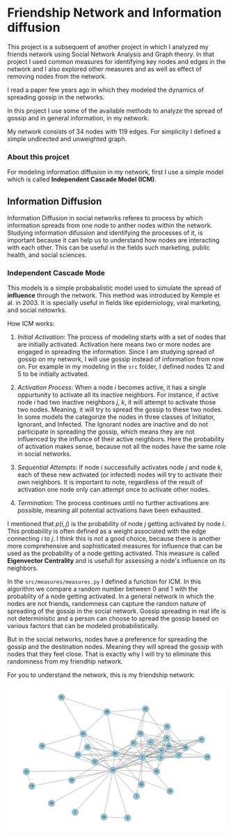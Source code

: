 # Friendship Network and Information diffusion

This project is a subsequent of another project in which I analyzed my friends network using Social Network Analysis and Graph theory. In that project I used common measures for identifying key nodes and edges in the network and I also explored other measures and as well as effect of removing nodes from the network.

I read a paper few years ago in which they modeled the dynamics of spreading gossip in the networks. 

In this project I use some of the available methods to analyze the spread of gossip and in general information, in my network. 

My network consists of 34 nodes with 119 edges. For simplicity I defined a simple undirected and unweighted graph.

### About this projcet

For modeling information diffusion in my network, first I use a simple model which is called **Independent Cascade Model (ICM)**.

## Information Diffusion 

Information Diffusion in social networks referes to process by which information spreads from one node to anther nodes within the network. Studying information difussion and identifying the processes of it, is important because it can help us to understand how nodes are interacting with each other. This can be useful in the fields such marketing, public health, and social sciences.

### Independent Cascade Mode

This models is a simple probabalistic model used to simulate the spread of **influence** through the network. This method was introduced by Kemple et al. in 2003. It is specially useful in fields like epidemiology, viral marketing, and social netowrks. 

How ICM works:
1. *Initial Activation*: The process of modeling starts with a set of nodes that are initially activated. Activation here means two or more nodes are engaged in spreading the information. Since I am studying spread of gossip on my network, I will use gossip instead of information from now on. For example in my modeling in the `src` folder, I defined nodes 12 and 5 to be initially activated. 

2. *Activation Process*: When a node $i$ becomes active, it has a single oppurtunity to activate all its inactive neighbors. For instance, if active node $i$ had two inactive neighbors $j$, $k$, it will attempt to activate those two nodes. Meaning, it will try to spread the gossip to these two nodes. In some models the categorize the nodes in three classes of Initiator, Ignorant, and Infected. The Ignorant nodes are inactive and do not participate in spreading the gossip, which means they are not influenced by the influnce of their active neighbors. Here the probability of activation makes sense, because not all the nodes have the same role in social networks.

3. *Sequential Attempts*: If node $i$ successfully activates node $j$ and node $k$, each of these new activated (or infected) nodes will try to activate their own neighbors. It is important to note, regardless of the result of activation one node only can attempt once to activate other nodes.

4. *Termination*: The process continues until no further activations are possible, meaning all potential activations have been exhausted.

I mentioned that $p(i, j)$ is the probability of node $j$ getting activated by node $i$. This probability is often defined as a weight associated with the edge connecting $i$ to $j$. I think this is not a good choice, because there is another more comprehensive and sophisticated measures for influence that can be used as the probability of a node getting activated. This measure is called **Eigenvector Centrality** and is usefull for assessing a node's influence on its neighbors. 

In the `src/measures/measures.py` I defined a function for ICM. In this algorithm we compare a random number between 0 and 1 with the probablity of a node getting activated. In a general network in which the nodes are not friends, randomness can capture the random nature of spreading of the gossip in the social network. Gossip spreading in real life is not deterministic and a person can choose to spread the gossip based on various factors that can be modeled probabilistically. 

But in the social networks, nodes have a preference for spreading the gossip and the destination nodes. Meaning they will spread the gossip with nodes that they feel close. That is exactly why I will try to eliminate this randomness from my friendhip network. 

For you to understand the network, this is my friendship network:

![Friendship Netowrk](src/plots//network.png)
